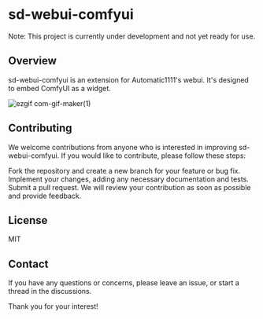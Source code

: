 # sd-webui-comfyui
Note: This project is currently under development and not yet ready for use. 

## Overview
sd-webui-comfyui is an extension for Automatic1111's webui. It's designed to embed ComfyUI as a widget.  
  
![ezgif com-gif-maker(1)](https://user-images.githubusercontent.com/34081873/226489767-1ee95f00-b82c-407e-b499-3cf0df98b140.gif)

## Contributing



We welcome contributions from anyone who is interested in improving sd-webui-comfyui. If you would like to contribute, please follow these steps:

Fork the repository and create a new branch for your feature or bug fix.
Implement your changes, adding any necessary documentation and tests.
Submit a pull request.
We will review your contribution as soon as possible and provide feedback.

## License
MIT

## Contact
If you have any questions or concerns, please leave an issue, or start a thread in the discussions.

Thank you for your interest!

